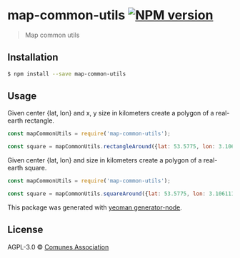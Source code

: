 # map-common-utils [![NPM version][npm-image]][npm-url]
> Map common utils

## Installation

```sh
$ npm install --save map-common-utils
```

## Usage

Given center {lat, lon} and x, y size in kilometers create a polygon of a real-earth rectangle.

```js
const mapCommonUtils = require('map-common-utils');

const square = mapCommonUtils.rectangleAround({lat: 53.5775, lon: 3.106111}, 0.5, 1);
```

Given center {lat, lon} and size in kilometers create a polygon of a real-earth square.

```js
const mapCommonUtils = require('map-common-utils');

const square = mapCommonUtils.squareAround({lat: 53.5775, lon: 3.106111}, 1);
```

This package was generated with [yeoman generator-node](https://github.com/yeoman/generator-node).

## License

AGPL-3.0 © [Comunes Association](https://comunes.org)


[npm-image]: https://badge.fury.io/js/map-common-utils.svg
[npm-url]: https://npmjs.org/package/map-common-utils

